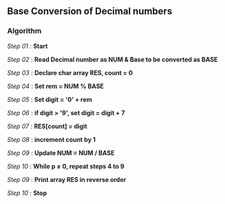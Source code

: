 ## Base Conversion of Decimal numbers

### Algorithm

*Step 01* : **Start**

*Step 02* : **Read Decimal number as NUM & Base to be converted as BASE**

*Step 03* : **Declare char array RES, count = 0**

*Step 04* : **Set rem = NUM % BASE**

*Step 05* : **Set digit = '0' + rem**

*Step 06* : **if digit > '9', set digit = digit + 7**

*Step 07* : **RES[count] = digit**

*Step 08* : **increment count by 1**

*Step 09* : **Update NUM = NUM / BASE**

*Step 10* : **While p &#8800; 0, repeat steps 4 to 9**

*Step 09* : **Print array RES in reverse order**

*Step 10* : **Stop**